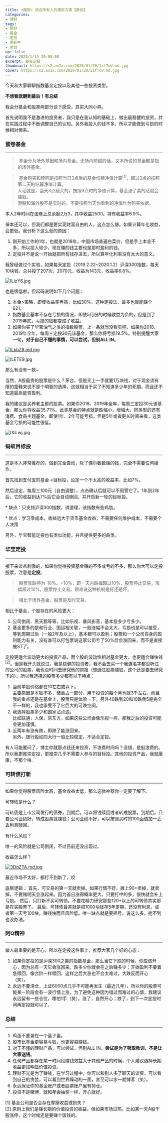 ```yaml
---
title: <理财> 适合所有人的理财方案【原创】
categories:
- 理财
tags: 
- 理财
- 基金
- 定投
- 更新中
- 原创
up: false
date: 2020/1/14 20:00:00
excerpt: 基金定投
thumbnail: https://s2.ax1x.com/2020/01/20/1ifToV.md.jpg
cover: https://s2.ax1x.com/2020/01/20/1ifToV.md.jpg
---
```


今天和大家聊聊指数基金定投以及其他一些投资类型。

**不想看就翻到最后！有总结**

我会分基金和股票两部分谈下感受，其实大同小异。

首先说明我不是激进的投资者，我只是在我认知的基础上，做出最稳健的投资，并在实践过程中不断调整自己的认知。另外我投入的钱不多，所以才能做到亏损的时候相对佛系。

### 蛋卷基金
---
> 基金分为场外基因和场内基金。无场内前缀的话，文本所说的基金都是指的场外基金。

> 基金购买和赎回是按照当日3点后的基金份额净值计算<sup>[1]</sup>，超过3点的按照第二天的结算净值计算。<br>人话就是，当天3点前买的，按照3点时的净值计算，基金涨了卖的话就会赚钱。<br>港股和海外股不是实时的，不要按照当天你看到的净值作为购买依据。

本人2年时间在蛋卷上总余额2万3，其中收益2500。持有收益率6.9%。

保本还可以，但我们都是要实现财富自由的人，这点怎么够。如果计算年化收益，会更低。我分析下这么低的原因：
1. 刚开始工作的1年，也就是2018年，中国市场普遍白菜价，但是手上本金不多，所以投入较少，现在赚的钱主要也是那时盈利的钱。
2. 定投并不是说一开始就把所有钱存进去，所以算年化利率没有太大的意义。

我曾经做过个实验，如果每天定投（2019.2.22~2020.1.2）沪深300指数，每天10块钱，总共投了207次，2070元，收益为143元，收益率6.8%。

![lLizY6.jpg](https://s2.ax1x.com/2020/01/14/lLizY6.jpg)

也是很低啦，但起码说明如下几个问题：

1. 本金>策略，即使收益率再高，比如30%，这种定投法，最多也就能赚个621。
2. 指数基金基本不存在亏损的情况，即使5月份的时候收益为负的，但是到了2019年底，亏损的钱都变成了收益。
3. 如果你买了华宝油气之类的指数股票，上一条就当没看见吧，如果你2018、2019年全年，每周三定投30元该基金，那么你将亏损19.5%。特别提醒大家一句，**对于自己不懂的事情，可以尝试，但别ALL IN**。

[![lLkbZ9.md.jpg](https://s2.ax1x.com/2020/01/14/lLkbZ9.md.jpg)](https://imgchr.com/i/lLkbZ9)

![lLETE9.jpg](https://s2.ax1x.com/2020/01/14/lLETE9.jpg)

那么有没有一款~

当然，A股最贵的股票是什么？茅台，但是买上一手就要1万块钱，对于现金流有限的童鞋来说不是个明智的选择，这就相当于买了不知道多少年的死期，而且还不知道最后能否盈利。

我的建议是买养老主题的股票。如果你2018、2019年全年，每周三定投30元该基金，那么你将收益35.71%。此类基金的特点就是跌幅小，增幅大，同类型的还有消费、食品主题基金。即使1年、2年可能亏损，但是5年或者更长时间来看，这类基金亏损的可能性很低。

![lXiLwj.jpg](https://s2.ax1x.com/2020/01/15/lXiLwj.jpg)

### 蚂蚁目标投
---

这是本人非常推荐的，做到完全自动，除了偶尔数数赚的钱，完全不需要任何操作。

首先找到支付宝的基金->目标投，设定一个不太高的收益率，比如7%。

然后设定，每周三100元（自由调整），点击确认后就可以不用管它了。1年到2年后，它的收益到达7%后它会自动赎回，并开启新一轮的目标投。

* 缺点：只支持沪深300指数，讲道理，该指数有些鸡肋。

* 优点：学习零成本，收益远大于货币基金收益，不需要任何维护成本，不需要个人决策

另外，华宝智能定投也有类似功能，并且提供更多的品类。

### 华宝定投
---

接下来谈点刺激的，如果你觉得投资基金赚的不多或亏的不多，那么你大可以定投股票，注意是**定投**。

> 股票涨跌停为-10%、+10%，即一天内跌幅超过10%，股票停止交易，涨幅超过10%，股票停止交易。很难说这种机制是好还是坏。

> 相比于场外基金，股票是及时交易。

相比于基金，个股存在的风险更大：
1. 公司倒闭、黑天鹅等等，比如乐视、暴风影音，基本投多少亏多少。
2. 基金更多的是和行业、国运相关联，一般涨幅不会太大，亏损也是可以接受，等到周期过后（一般2年及以上），基本都可以盈利；股票和一个公司自身的盈利能力有关，没有谁可以打包票说这家公司亏了50%后会涨回来，而不是直接被ST了。

定投更适合波动更大的投资产品，而个股的波动性相对基金更大，也更适合赚快钱<sup>[2]</sup>。但是我开头就说过，我是稳健的投资者，我不会去买一个我连名字都没听过的公司的股票，我也没时间去研究他的财报（想通过股票赚钱，这个还是要去研究下的）。所以我选择的股票多少都有以下特点：
1. 当前单股价格都在10左右或以下。<br>主要原因是本钱不多，储蓄占一部分，用于投资的每个月也就3千左右，而且我的重点还是在基金上，股票只是体验一下。另外40跌到20和10跌倒5是完全不一样的，我也承受不了它巨大的可跌空间。
2. 我选择股票多少和国家沾点边。<br>比如联通，人保，京东方，如果这些公司会像乐视一样，那我之后的投资可能会更加谨慎。
3. 近两年有涨有跌，即跌了能涨回来。<br>另外，银行股如四大行一般比较稳定，不适合定投。

有人可能要问了，博主你就那点钱还来投资，不浪费时间吗？没错，是挺浪费的。所以我更推崇定投，更推崇几乎不需要人参与的目标投。其他的投资产品，我就康康，不那个啥.

### 可转债打新
---

如果你觉得股票风险太高，基金收益太低，那么这款神器你一定要了解下。

可转债是什么？

可转债是上市公司发行的债券，到期后，可以将钱赎回或者转成股票。到期后，只要公司业绩好，转成股票就赚钱；公司业绩不好，可以按照买时的100面值加一丢丢利息赎回。

有什么风险？

唯一的风险就是公司倒闭，不过目前还没出现过。

收益怎么样？

[![3DqZTA.md.jpg](https://s2.ax1x.com/2020/02/28/3DqZTA.md.jpg)](https://imgchr.com/i/3DqZTA)

最近市场不太好，都打不到新了，哎

底层逻辑：
首先，可交易的第一天就卖掉。如果行情不好，摊上90+卖掉，就卖掉，不要赌明天会涨起来。因为首日涨得概率更大，只要打中的多，很快就会补上亏损。
然后，只打新不买可转债。不要花精力研究那些120+以上的可转债其实那是在买股票了。
最后，可转债最差就是把1000块钱存5年定期，还没有利息，或者第一天亏100块。赚钱快而且风险低。唯一缺点就是要摇号。说这么多，抢不到也没办法。

### 阿Q精神
---
做人最重要的是开心，所以在定投这件事上，推荐大家几个好的心态：
1. 如果你定投的是沪深300之类的指数基金，那么当它下跌的时候，你应该开心，因为总有一天它会涨回来，跌多少你就会在之后赚多少；开始盈利不要着急赎回，像台阶一样赎回，这样之后大涨也不会太难过，大跌反而开心（笑）。
2. 永远不要清仓，上证6000点几乎不可能再发生（最近几年），所以你的股票可能某一阶段会有一波行情上涨，为了避免这种因为错过而难过的心情，我建议永远留有一些仓位，哪怕1手（笑）。涨了，自然开心；跌了，到下一次定投时间再定投就可以了。

### 总结
---
1. 鸡蛋不要装在一个篮子里。
2. 股市比基金更容易亏钱，也更容易赚钱。
3. 对于不懂的理财产品，可以尝试，但别ALL IN。**尝试是为了吸取教训，不是让大家送钱**。
4. 任何产品都存在某一时间段赚钱效益大于其他产品的时候，个人建议选择长期收益更加明显价值投资。
5. 理财不光是为了赚钱，在学习过程中，你可以和别人多了聊天的谈资，可以看到自己的贪婪，可以看到世界躁动的一面，甚至可以水一期博客（笑）。
6. 永远保证你的基金账户或者股票账户里有持仓。
7. 投资不是赌博，就和年会抽奖一样，开心就好。

[1] 基金公司是否会存在摩擦收益或损失？  
[2] 原则上我们是赚长期的价值投资的收益，但如果市场过热，比如某一天A股千股涨停，这个时候还是要赚个饭钱的。

